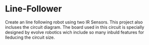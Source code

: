 # Line-Follower
Create an line following robot using two IR Sensors. This project also incluses the circuit diagram. The board used in this circuit is specially designed by evolve robotics wich include so many inbuld features for lleducing the circuit size.
